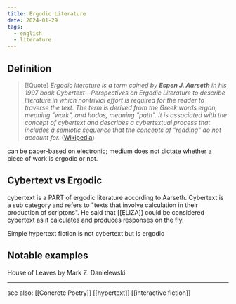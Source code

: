 ```yaml
---
title: Ergodic Literature
date: 2024-01-29
tags:
  - english
  - literature
---
```

## Definition
> [!Quote] 
>  *Ergodic literature is a term coined by **Espen J. Aarseth** in his 1997 book Cybertext—Perspectives on Ergodic Literature to describe literature in which nontrivial effort is required for the reader to traverse the text. The term is derived from the Greek words ergon, meaning "work", and hodos, meaning "path". It is associated with the concept of cybertext and describes a cybertextual process that includes a semiotic sequence that the concepts of "reading" do not account for.* 
>  ([Wikipedia](https://en.wikipedia.org/wiki/Ergodic_literature))


can be paper-based on electronic; medium does not dictate whether a piece of work is ergodic or not. 
## Cybertext vs Ergodic
cybertext is a PART of ergodic literature according to Aarseth. Cybertext is a sub category and refers to "texts that involve calculation in their production of scriptons". He said that [[ELIZA]] could be considered cybertext as it calculates and produces responses on the fly. 

Simple hypertext fiction is not cybertext but is ergodic
## Notable examples
House of Leaves by Mark Z. Danielewski

---
see also: [[Concrete Poetry]]
[[hypertext]]
[[interactive fiction]]